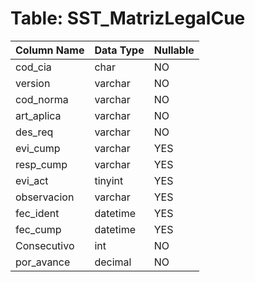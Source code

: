 # Table: SST_MatrizLegalCue

| Column Name | Data Type | Nullable |
|-------------|-----------|----------|
| cod_cia | char | NO |
| version | varchar | NO |
| cod_norma | varchar | NO |
| art_aplica | varchar | NO |
| des_req | varchar | NO |
| evi_cump | varchar | YES |
| resp_cump | varchar | YES |
| evi_act | tinyint | YES |
| observacion | varchar | YES |
| fec_ident | datetime | YES |
| fec_cump | datetime | YES |
| Consecutivo | int | NO |
| por_avance | decimal | NO |
